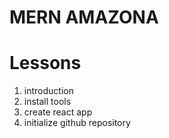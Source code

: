 # MERN AMAZONA

# Lessons
1. introduction
2. install tools
3. create react app
4. initialize github repository

